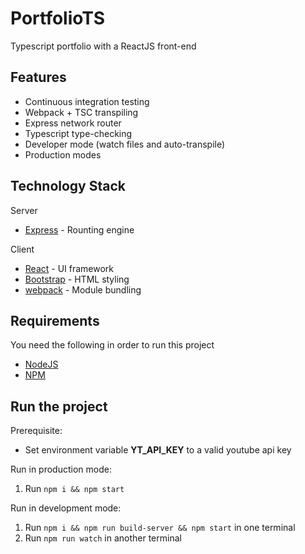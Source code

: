 # PortfolioTS
Typescript portfolio with a ReactJS front-end

## Features
 - Continuous integration testing
 - Webpack + TSC transpiling
 - Express network router
 - Typescript type-checking
 - Developer mode (watch files and auto-transpile)
 - Production modes

## Technology Stack
Server
 - [Express](https://www.npmjs.com/package/express) - Rounting engine

Client
 - [React](https://reactjs.org/) - UI framework
 - [Bootstrap](https://getbootstrap.com/) - HTML styling
 - [webpack](https://webpack.js.org/) - Module bundling

## Requirements
You need the following in order to run this project
 - [NodeJS](https://nodejs.org/en/)
 - [NPM](https://www.npmjs.com/)

## Run the project
Prerequisite:
 - Set environment variable **YT_API_KEY** to a valid youtube api key

Run in production mode:
 1. Run `npm i && npm start`

Run in development mode:
 1. Run `npm i && npm run build-server && npm start` in one terminal
 2. Run `npm run watch` in another terminal